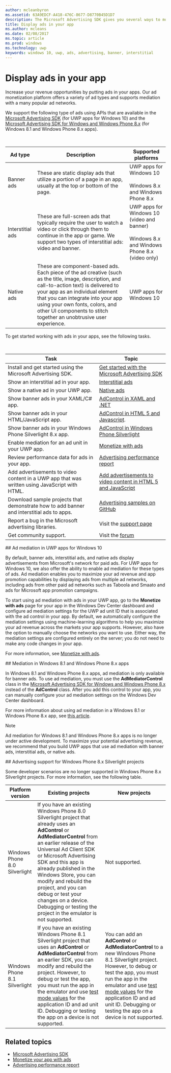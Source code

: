 ```yaml
---
author: mcleanbyron
ms.assetid: 63A9EDCF-A418-476C-8677-D8770B45D1D7
description: The Microsoft Advertising SDK gives you several ways to monetize your app with ads.
title: Display ads in your app
ms.author: mcleans
ms.date: 02/08/2017
ms.topic: article
ms.prod: windows
ms.technology: uwp
keywords: windows 10, uwp, ads, advertising, banner, interstitial
---
```


# Display ads in your app

Increase your revenue opportunities by putting ads in your apps. Our ad monetization platform offers a variety of ad types and supports mediation with a many popular ad networks.

We support the following type of ads using APIs that are available in the [Microsoft Advertising SDK](http://aka.ms/ads-sdk-uwp) (for UWP apps for Windows 10) and the [Microsoft Advertising SDK for Windows and Windows Phone 8.x](http://aka.ms/store-8-sdk) (for Windows 8.1 and Windows Phone 8.x apps).

<br/>

|  Ad type    | Description |   Supported platforms  |            
|----------|-------|-------|
| Banner ads     |  These are static display ads that utilize a portion of a page in an app, usually at the top or bottom of the page.        |  UWP apps for Windows 10<br/><br/>Windows 8.x and Windows Phone 8.x  |
| Interstitial ads     |  These are full-screen ads that typically require the user to watch a video or click through them to continue in the app or game. We support two types of interstitial ads: video and banner.       |  UWP apps for Windows 10 (video and banner)<br/><br/>Windows 8.x and Windows Phone 8.x (video only)  |
| Native ads    | These are component-based ads. Each piece of the ad creative (such as the title, image, description, and call-to-action text) is delivered to your app as an individual element that you can integrate into your app using your own fonts, colors, and other UI components to stitch together an unobtrusive user experience.        |  UWP apps for Windows 10  |

To get started working with ads in your apps, see the following tasks.

<br/>


|  Task    | Topic |               
|----------|-------|
| Install and get started using the Microsoft Advertising SDK.     | [Get started with the Microsoft Advertising SDK](get-started-with-microsoft-advertising-libraries.md)        |
| Show an interstitial ad in your app.     | [Interstitial ads](interstitial-ads.md)       |
| Show a native ad in your UWP app.       | [Native ads](native-ads.md)  |
| Show banner ads in your XAML/C# app.     | [AdControl in XAML and .NET](adcontrol-in-xaml-and--net.md)        |
| Show banner ads in your HTML/JavaScript app.     | [AdControl in HTML 5 and Javascript](adcontrol-in-html-5-and-javascript.md).       |
| Show banner ads in your Windows Phone Silverlight 8.x app.     | [AdControl in Windows Phone Silverlight](adcontrol-in-windows-phone-silverlight.md)        |
| Enable mediation for an ad unit in your UWP app.     | [Monetize with ads](../publish/monetize-with-ads.md)       |
| Review performance data for ads in your app.     | [Advertising performance report](../publish/advertising-performance-report.md)       |
| Add advertisements to video content in a UWP app that was written using JavaScript with HTML.   |  [Add advertisements to video content in HTML 5 and JavaScript](add-advertisements-to-video-content.md)  |
| Download sample projects that demonstrate how to add banner and interstitial ads to apps.     | [Advertising samples on GitHub](http://aka.ms/githubads)       |
| Report a bug in the Microsoft advertising libraries.     | Visit the [support page](https://go.microsoft.com/fwlink/p/?LinkId=331508)        |
| Get community support.     | Visit the [forum](http://go.microsoft.com/fwlink/p/?LinkId=401266)       |

<span id="ad-mediation"/>
## Ad mediation in UWP apps for Windows 10

By default, banner ads, interstitial ads, and native ads display advertisements from Microsoft's network for paid ads. For UWP apps for Windows 10, we also offer the ability to enable ad mediation for these types of ads. Ad mediation enables you to maximize your ad revenue and app promotion capabilities by displaying ads from multiple ad networks, including ads from other paid ad networks such as Taboola and Smaato and ads for Microsoft app promotion campaigns.

To start using ad mediation with ads in your UWP app, go to the **Monetize with ads** page for your app in the Windows Dev Center dashboard and configure ad mediation settings for the UWP ad unit ID that is associated with the ad control in your app. By default, we automatically configure the mediation settings using machine-learning algorithms to help you maximize your ad revenue across the markets your app supports. However, also have the option to manually choose the networks you want to use. Either way, the mediation settings are configured entirely on the server; you do not need to make any code changes in your app.

For more information, see [Monetize with ads](../publish/monetize-with-ads.md).     

<span id="8.x-mediation"/>
## Mediation in Windows 8.1 and Windows Phone 8.x apps

In Windows 8.1 and Windows Phone 8.x apps, ad mediation is only available for banner ads. To use ad mediation, you must use the **AdMediatorControl** class in the [Microsoft Advertising SDK for Windows and Windows Phone 8.x](http://aka.ms/store-8-sdk) instead of the **AdControl** class. After you add this control to your app, you can manually configure your ad mediation settings on the Windows Dev Center dashboard.

For more information about using ad mediation in a Windows 8.1 or Windows Phone 8.x app, see [this article](https://msdn.microsoft.com/library/windows/apps/xaml/dn864359.aspx).

> [!NOTE]
> Ad mediation for Windows 8.1 and Windows Phone 8.x apps is no longer under active development. To maximize your potential advertising revenue, we recommend that you build UWP apps that use ad mediation with banner ads, interstitial ads, or native ads.

<span id="silverlight_support"/>
## Advertising support for Windows Phone 8.x Silverlight projects

Some developer scenarios are no longer supported in Windows Phone 8.x Silverlight projects. For more information, see the following table.

|  Platform version  |  Existing projects    |   New projects  |
|-----------------|----------------|--------------|
| Windows Phone 8.0 Silverlight     |  If you have an existing Windows Phone 8.0 Silverlight project that already uses an **AdControl** or **AdMediatorControl** from an earlier release of the Universal Ad Client SDK or Microsoft Advertising SDK and this app is already published in the Windows Store, you can modify and rebuild the project, and you can debug or test your changes on a device. Debugging or testing the project in the emulator is not supported.  |  Not supported.  |
| Windows Phone 8.1 Silverlight    |  If you have an existing Windows Phone 8.1 Silverlight project that uses an **AdControl** or **AdMediatorControl** from an earlier SDK, you can modify and rebuild the project. However, to debug or test the app, you must run the app in the emulator and use [test mode values](test-mode-values.md) for the application ID and ad unit ID. Debugging or testing the app on a device is not supported.  |   You can add an **AdControl** or **AdMediatorControl** to a new Windows Phone 8.1 Silverlight project. However, to debug or test the app, you must run the app in the emulator and use [test mode values](test-mode-values.md) for the application ID and ad unit ID. Debugging or testing the app on a device is not supported. |

## Related topics

* [Microsoft Advertising SDK](http://aka.ms/ads-sdk-uwp)
* [Monetize your app with ads](http://go.microsoft.com/fwlink/p/?LinkId=699559)
* [Advertising performance report](../publish/advertising-performance-report.md)
